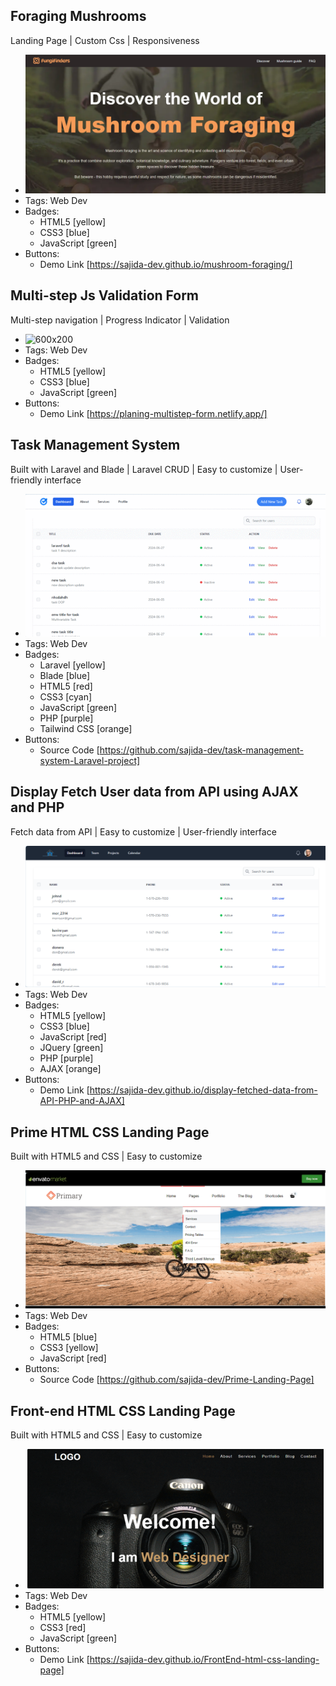 ## Foraging Mushrooms
Landing Page | Custom Css | Responsiveness
- ![600x200](https://raw.githubusercontent.com/sajida-dev/sajida-javed/refs/heads/main/public/assets/Screenshot%202025-05-25%20091936.png)
- Tags: Web Dev
- Badges:
  - HTML5 [yellow]
  - CSS3 [blue]
  - JavaScript [green]
- Buttons:
  - Demo Link [https://sajida-dev.github.io/mushroom-foraging/]


## Multi-step Js Validation Form
Multi-step navigation | Progress Indicator | Validation
- ![600x200](https://github.com/sajida-dev/Multi-step-Javascript-form/raw/main/demo.png)
- Tags: Web Dev
- Badges:
  - HTML5 [yellow]
  - CSS3 [blue]
  - JavaScript [green]
- Buttons:
  - Demo Link [https://planing-multistep-form.netlify.app/]


## Task Management System
Built with Laravel and Blade | Laravel CRUD | Easy to customize | User-friendly interface 
- ![600x200](https://raw.githubusercontent.com/sajida-dev/task-management-system-Laravel-project/main/public/demo.gif)
- Tags: Web Dev
- Badges:
  - Laravel [yellow]
  - Blade [blue]
  - HTML5 [red]
  - CSS3 [cyan]
  - JavaScript [green]
  - PHP [purple]
  - Tailwind CSS [orange]
- Buttons:
  - Source Code [https://github.com/sajida-dev/task-management-system-Laravel-project]


## Display Fetch User data from API using AJAX and PHP
Fetch data from API | Easy to customize | User-friendly interface 
- ![600x200](https://github.com/sajida-dev/display-fetched-data-from-API-PHP-and-AJAX/raw/main/demo.png)
- Tags: Web Dev
- Badges:
  - HTML5 [yellow]
  - CSS3 [blue]
  - JavaScript [red]
  - JQuery [green]
  - PHP [purple]
  - AJAX [orange]
- Buttons:
  - Demo Link [https://sajida-dev.github.io/display-fetched-data-from-API-PHP-and-AJAX]


## Prime HTML CSS Landing Page
Built with HTML5 and CSS | Easy to customize
- ![600x200](https://github.com/sajida-dev/Prime-Landing-Page/raw/main/demo.gif)
- Tags: Web Dev
- Badges:
  - HTML5 [blue]
  - CSS3 [yellow]
  - JavaScript [red]
- Buttons:
  - Source Code [https://github.com/sajida-dev/Prime-Landing-Page]


## Front-end HTML CSS Landing Page
Built with HTML5 and CSS | Easy to customize
- ![600x200](https://github.com/sajida-dev/FrontEnd-html-css-landing-page/raw/main/demo.gif)
- Tags: Web Dev
- Badges:
  - HTML5 [yellow]
  - CSS3 [red]
  - JavaScript [green]
- Buttons:
  - Demo Link [https://sajida-dev.github.io/FrontEnd-html-css-landing-page]

